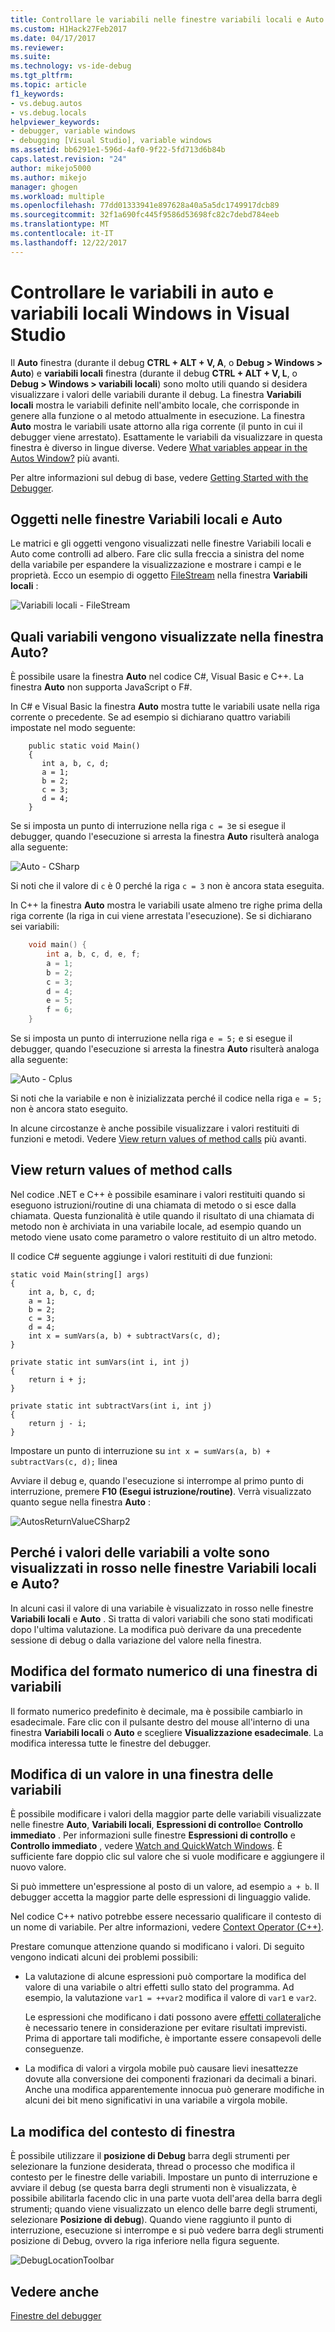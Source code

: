 ```yaml
---
title: Controllare le variabili nelle finestre variabili locali e Auto | Documenti Microsoft
ms.custom: H1Hack27Feb2017
ms.date: 04/17/2017
ms.reviewer: 
ms.suite: 
ms.technology: vs-ide-debug
ms.tgt_pltfrm: 
ms.topic: article
f1_keywords:
- vs.debug.autos
- vs.debug.locals
helpviewer_keywords:
- debugger, variable windows
- debugging [Visual Studio], variable windows
ms.assetid: bb6291e1-596d-4af0-9f22-5fd713d6b84b
caps.latest.revision: "24"
author: mikejo5000
ms.author: mikejo
manager: ghogen
ms.workload: multiple
ms.openlocfilehash: 77dd01333941e897628a40a5a5dc1749917dcb89
ms.sourcegitcommit: 32f1a690fc445f9586d53698fc82c7debd784eeb
ms.translationtype: MT
ms.contentlocale: it-IT
ms.lasthandoff: 12/22/2017
---
```

# <a name="inspect-variables-in-the-autos-and-locals-windows-in-visual-studio"></a>Controllare le variabili in auto e variabili locali Windows in Visual Studio
Il **Auto** finestra (durante il debug **CTRL + ALT + V, A**, o **Debug > Windows > Auto**) e **variabili locali** finestra (durante il debug **CTRL + ALT + V, L**, o **Debug > Windows > variabili locali**) sono molto utili quando si desidera visualizzare i valori delle variabili durante il debug. La finestra **Variabili locali** mostra le variabili definite nell'ambito locale, che corrisponde in genere alla funzione o al metodo attualmente in esecuzione. La finestra **Auto** mostra le variabili usate attorno alla riga corrente (il punto in cui il debugger viene arrestato). Esattamente le variabili da visualizzare in questa finestra è diverso in lingue diverse. Vedere [What variables appear in the Autos Window?](#bkmk_whatvariables) più avanti.  
  
Per altre informazioni sul debug di base, vedere [Getting Started with the Debugger](../debugger/getting-started-with-the-debugger.md).  
  
## <a name="looking-at-objects-in-the-autos-and-locals-windows"></a>Oggetti nelle finestre Variabili locali e Auto  
Le matrici e gli oggetti vengono visualizzati nelle finestre Variabili locali e Auto come controlli ad albero. Fare clic sulla freccia a sinistra del nome della variabile per espandere la visualizzazione e mostrare i campi e le proprietà. Ecco un esempio di oggetto [FileStream](http://msdn.microsoft.com/Library/a8737776-e545-4867-91ed-51c7f031fa19) nella finestra **Variabili locali** :  
  
![Variabili locali &#45; FileStream](../debugger/media/locals-filestream.png "FileStream di variabili locali")  
  
## <a name="bkmk_whatvariables"></a> Quali variabili vengono visualizzate nella finestra Auto?  
 È possibile usare la finestra **Auto** nel codice C#, Visual Basic e C++. La finestra **Auto** non supporta JavaScript o F#.  
  
 In C# e Visual Basic la finestra **Auto** mostra tutte le variabili usate nella riga corrente o precedente. Se ad esempio si dichiarano quattro variabili impostate nel modo seguente:

```CSharp
    public static void Main()
    {
       int a, b, c, d;
       a = 1;
       b = 2;
       c = 3;
       d = 4;
    }
```

 Se si imposta un punto di interruzione nella riga `c = 3`e si esegue il debugger, quando l'esecuzione si arresta la finestra **Auto** risulterà analoga alla seguente:  

 ![Auto &#45; CSharp](../debugger/media/autos-csharp.png "Auto CSharp")  

 Si noti che il valore di `c` è 0 perché la riga `c = 3` non è ancora stata eseguita.  

 In C++ la finestra **Auto** mostra le variabili usate almeno tre righe prima della riga corrente (la riga in cui viene arrestata l'esecuzione). Se si dichiarano sei variabili:

```C++
    void main() {
        int a, b, c, d, e, f;
        a = 1;
        b = 2;
        c = 3;
        d = 4;
        e = 5;
        f = 6;
    }
```

 Se si imposta un punto di interruzione nella riga `e = 5;` e si esegue il debugger, quando l'esecuzione si arresta la finestra **Auto** risulterà analoga alla seguente:  
  
 ![Auto &#45; Cplus](../debugger/media/autos-cplus.png "Auto Cplus")  
  
 Si noti che la variabile e non è inizializzata perché il codice nella riga `e = 5;` non è ancora stato eseguito.  
  
 In alcune circostanze è anche possibile visualizzare i valori restituiti di funzioni e metodi. Vedere [View return values of method calls](#bkmk_returnValue) più avanti.  
  
##  <a name="bkmk_returnValue"></a> View return values of method calls  
 Nel codice .NET e C++ è possibile esaminare i valori restituiti quando si eseguono istruzioni/routine di una chiamata di metodo o si esce dalla chiamata. Questa funzionalità è utile quando il risultato di una chiamata di metodo non è archiviata in una variabile locale, ad esempio quando un metodo viene usato come parametro o valore restituito di un altro metodo.  
  
 Il codice C# seguente aggiunge i valori restituiti di due funzioni:  

```CSharp
static void Main(string[] args)  
{  
    int a, b, c, d;  
    a = 1;  
    b = 2;  
    c = 3;  
    d = 4;  
    int x = sumVars(a, b) + subtractVars(c, d);  
}  
  
private static int sumVars(int i, int j)  
{  
    return i + j;  
}  
  
private static int subtractVars(int i, int j)  
{  
    return j - i;  
}  
```

 Impostare un punto di interruzione su `int x = sumVars(a, b) + subtractVars(c, d);` linea  
  
 Avviare il debug e, quando l'esecuzione si interrompe al primo punto di interruzione, premere **F10 (Esegui istruzione/routine)**. Verrà visualizzato quanto segue nella finestra **Auto** :  
  
 ![AutosReturnValueCSharp2](../debugger/media/autosreturnvaluecsharp2.png "AutosReturnValueCSharp2")  
  
## <a name="why-are-variable-values-sometimes-red-in-locals-and-autos-windows"></a>Perché i valori delle variabili a volte sono visualizzati in rosso nelle finestre Variabili locali e Auto?  
In alcuni casi il valore di una variabile è visualizzato in rosso nelle finestre **Variabili locali** e **Auto** . Si tratta di valori variabili che sono stati modificati dopo l'ultima valutazione. La modifica può derivare da una precedente sessione di debug o dalla variazione del valore nella finestra.  
  
## <a name="changing-the-numeric-format-of-a-variable-window"></a>Modifica del formato numerico di una finestra di variabili  
Il formato numerico predefinito è decimale, ma è possibile cambiarlo in esadecimale. Fare clic con il pulsante destro del mouse all'interno di una finestra **Variabili locali** o **Auto** e scegliere **Visualizzazione esadecimale**. La modifica interessa tutte le finestre del debugger.  
  
## <a name="editing-a-value-in-a-variable-window"></a>Modifica di un valore in una finestra delle variabili  
È possibile modificare i valori della maggior parte delle variabili visualizzate nelle finestre **Auto**, **Variabili locali**, **Espressioni di controllo**e **Controllo immediato** . Per informazioni sulle finestre **Espressioni di controllo** e **Controllo immediato** , vedere [Watch and QuickWatch Windows](../debugger/watch-and-quickwatch-windows.md). È sufficiente fare doppio clic sul valore che si vuole modificare e aggiungere il nuovo valore.  
  
Si può immettere un'espressione al posto di un valore, ad esempio `a + b`. Il debugger accetta la maggior parte delle espressioni di linguaggio valide.  
  
Nel codice C++ nativo potrebbe essere necessario qualificare il contesto di un nome di variabile. Per altre informazioni, vedere [Context Operator (C++)](../debugger/context-operator-cpp.md).  
 
Prestare comunque attenzione quando si modificano i valori. Di seguito vengono indicati alcuni dei problemi possibili:  
  
-   La valutazione di alcune espressioni può comportare la modifica del valore di una variabile o altri effetti sullo stato del programma. Ad esempio, la valutazione `var1 = ++var2` modifica il valore di `var1` e `var2`.  
  
     Le espressioni che modificano i dati possono avere [effetti collaterali](https://en.wikipedia.org/wiki/Side_effect_\(computer_science\))che è necessario tenere in considerazione per evitare risultati imprevisti. Prima di apportare tali modifiche, è importante essere consapevoli delle conseguenze.  
  
-   La modifica di valori a virgola mobile può causare lievi inesattezze dovute alla conversione dei componenti frazionari da decimali a binari. Anche una modifica apparentemente innocua può generare modifiche in alcuni dei bit meno significativi in una variabile a virgola mobile.  
  
## <a name="changing-the-window-context"></a>La modifica del contesto di finestra  
È possibile utilizzare il **posizione di Debug** barra degli strumenti per selezionare la funzione desiderata, thread o processo che modifica il contesto per le finestre delle variabili. Impostare un punto di interruzione e avviare il debug (se questa barra degli strumenti non è visualizzata, è possibile abilitarla facendo clic in una parte vuota dell'area della barra degli strumenti; quando viene visualizzato un elenco delle barre degli strumenti, selezionare **Posizione di debug**). Quando viene raggiunto il punto di interruzione, esecuzione si interrompe e si può vedere barra degli strumenti posizione di Debug, ovvero la riga inferiore nella figura seguente.
  
![DebugLocationToolbar](../debugger/media/debuglocationtoolbar.png "DebugLocationToolbar")   
  
## <a name="see-also"></a>Vedere anche  
 [Finestre del debugger](../debugger/debugger-windows.md)

